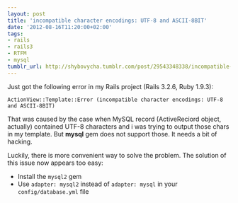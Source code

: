 ```yaml
---
layout: post
title: 'incompatible character encodings: UTF-8 and ASCII-8BIT'
date: '2012-08-16T11:20:00+02:00'
tags:
- rails
- rails3
- RTFM
- mysql
tumblr_url: http://shybovycha.tumblr.com/post/29543348338/incompatible-character-encodings-utf-8-and
---
```


Just got the following error in my Rails project (Rails 3.2.6, Ruby 1.9.3):

```
ActionView::Template::Error (incompatible character encodings: UTF-8 and ASCII-8BIT)
```

That was caused by the case when MySQL record (ActiveReciord object, actually) contained UTF-8 characters and i was trying to output those chars in my template.
But **mysql** gem does not support those. It needs a bit of hacking.

Luckily, there is more convenient way to solve the problem. The solution of this issue now appears too easy:

* Install the `mysql2` gem
* Use `adapter: mysql2` instead of `adapter: mysql` in your `config/database.yml` file
